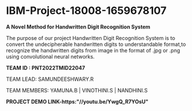 # IBM-Project-18008-1659678107
**A Novel Method for Handwritten Digit Recognition System**

The purpose of our project Handwritten Digit Recognition System is to convert the undecipherable handwritten digits to understandable format,to recognize the 
handwritten digits from image in the format of .jpg or .png using convolutional neural networks.

**TEAM ID : PNT2022TMID22047**

TEAM LEAD: SAMUNDEESHWARY.R

TEAM MEMBERS: YAMUNA.B | VINOTHINI.S | NANDHINI.S

**PROJECT DEMO LINK-https:"//youtu.be/YwgQ_R7YOsU"**
